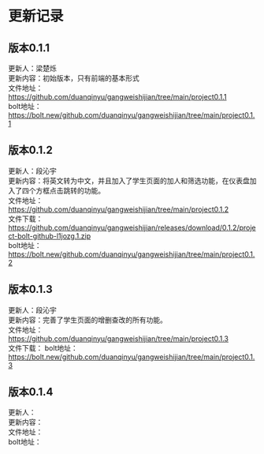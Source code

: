 # 更新记录
## 版本0.1.1
更新人：梁楚烁<br>
更新内容：初始版本，只有前端的基本形式<br>
文件地址：https://github.com/duanqinyu/gangweishijian/tree/main/project0.1.1<br>
bolt地址：https://bolt.new/github.com/duanqinyu/gangweishijian/tree/main/project0.1.1<br>

## 版本0.1.2
更新人：段沁宇<br>
更新内容：将英文转为中文，并且加入了学生页面的加人和筛选功能，在仪表盘加入了四个方框点击跳转的功能。<br>
文件地址：https://github.com/duanqinyu/gangweishijian/tree/main/project0.1.2<br>
文件下载：https://github.com/duanqinyu/gangweishijian/releases/download/0.1.2/project-bolt-github-l1jozg.1.zip     
bolt地址：https://bolt.new/github.com/duanqinyu/gangweishijian/tree/main/project0.1.2<br>


## 版本0.1.3
更新人：段沁宇<br>
更新内容：完善了学生页面的增删查改的所有功能。<br>
文件地址：https://github.com/duanqinyu/gangweishijian/tree/main/project0.1.3<br>
文件下载： 
bolt地址：https://bolt.new/github.com/duanqinyu/gangweishijian/tree/main/project0.1.3<br>

## 版本0.1.4
更新人：<br>
更新内容：<br>
文件地址：<br>
bolt地址：<br>
